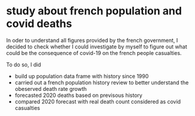 # study about french population and covid deaths
In oder to understand all figures provided by the french government, I decided to check whether I could investigate by myself to figure out what could be the consequence of covid-19 on the french people casualties.

To do so, I did
* build up population data frame with history since 1990
* carried out a french population history review to better understand the obeserved death rate growth
* forecasted 2020 deaths based on previsous history
* compared 2020 forecast with real death count considered as covid casualties